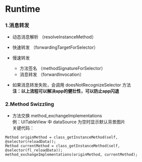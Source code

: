 # Runtime  

### 1.消息转发  
  * 动态消息解析 （resolveInstanceMethod）  
  * 快速转发 （forwardingTargetForSelector）  
  * 慢速转发  
      * 方法签名 （methodSignatureForSelector）  
      * 消息转发 （forwardInvocation）  
  
  * 如果消息转发失败，会调用 doesNotRecognizeSelector 方法  
**注：以上流程可以解决app的健壮性，可以防止app闪退**  


### 2.Method Swizzling   
  * 方法交换 method_exchangeImplementations  
  例：UITableView 中 dataSource 为空时显示默认背景图片  
  关键代码：  
  ```
Method originMethod = class_getInstanceMethod(self, @selector(reloadData));  
Method currentMethod = class_getInstanceMethod(self, @selector(fl_reloadData));  
method_exchangeImplementations(originMethod, currentMethod);
  
```
